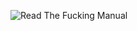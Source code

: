 <picture> <source media="(prefers-color-scheme: dark)" srcset="https://i.imgur.com/gmq7zZY.jpg"> <source media="(prefers-color-scheme: light)" srcset="https://i.imgur.com/ZF3TgZE.jpg"> <img alt="Read The Fucking Manual" src="https://i.imgur.com/ZF3TgZE.jpg"> </picture>
